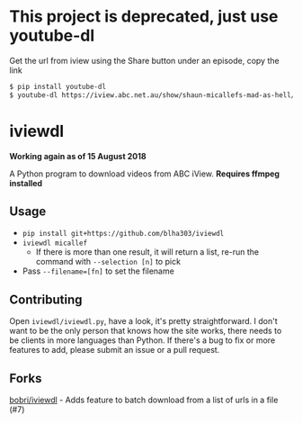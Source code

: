 This project is deprecated, just use youtube-dl
===================

Get the url from iview using the Share button under an episode, copy the link
```bash
$ pip install youtube-dl 
$ youtube-dl https://iview.abc.net.au/show/shaun-micallefs-mad-as-hell/series/9/video/LE1814V001S00
```

iviewdl
=======

**Working again as of 15 August 2018**

A Python program to download videos from ABC iView. **Requires ffmpeg installed**

Usage
-----

* `pip install git+https://github.com/blha303/iviewdl`
* `iviewdl micallef`
  * If there is more than one result, it will return a list, re-run the command with `--selection [n]` to pick
* Pass `--filename=[fn]` to set the filename

Contributing
------------

Open `iviewdl/iviewdl.py`, have a look, it's pretty straightforward. I don't want to be the only person that knows how the site works, there needs to be clients in more languages than Python. If there's a bug to fix or more features to add, please submit an issue or a pull request.

Forks
-----

[bobri/iviewdl](https://github.com/bobri/iviewdl) - Adds feature to batch download from a list of urls in a file (#7)
